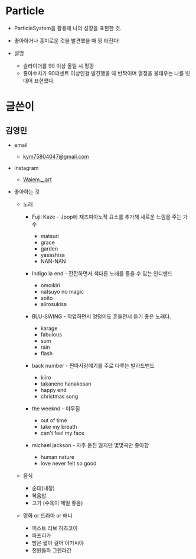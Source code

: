 # Particle
- ParticleSystem을 활용해 나의 성장을 표현한 것.

- 좋아하거나 흥미로운 것을 발견했을 때 펑 터진다!

- 설명 
    - 슬라이더를 90 이상 올릴 시 펑펑
    - 좋아수치가 90퍼센트 이상인걸 발견했을 때 반짝이며 열정을 불태우는 나를 빗대어 표현했다. 

# 글쓴이
## 김영민 

* email
    * <kym75804047@gmail.com>

* instagram 
    * [Waiem._.art](https://www.instagram.com/waiem._.art/, "Insta Link")

* 좋아하는 것
    * 노래
        + Fujii Kaze - Jpop에 재즈피아노적 요소를 추가해 새로운 느낌을 주는 가수
            * matsuri
            * grace
            * garden
            * yasashisa
            * NAN-NAN

        + Indigo la end - 잔잔하면서 색다른 노래를 들을 수 있는 인디밴드
            * omoikiri
            * natsuyo no magic
            * aoito
            * aiirosukisa

        + BLU-SWING - 작업하면서 엉덩이도 흔들면서 듣기 좋은 노래다.
            * karage
            * fabulous
            * sum
            * rain
            * flash

        + back number - 찐따사랑얘기를 주로 다루는 발라드밴드 
            * kiiro
            * takaneno hanakosan
            * happy end
            * christmas song

        + the weeknd - 야무짐
            * out of time
            * take my breath
            * can't feel my face

        + michael jackson - 자주 듣진 않지만 몇몇곡만 좋아함
            * human nature
            * love never felt so good

    * 음식
        + 순대(내장)
        + 볶음밥
        + 고기 (수육이 제일 좋음)

    * 영화 or 드라마 or 애니
        + 퍼스트 러브 하츠코이
        + 파프리카
        + 밤은 짧아 걸어 아가씨야
        + 천원돌파 그렌라간

